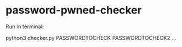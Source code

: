 # password-pwned-checker

Run in terminal:

python3 checker.py PASSWORDTOCHECK PASSWORDTOCHECK2 ...
